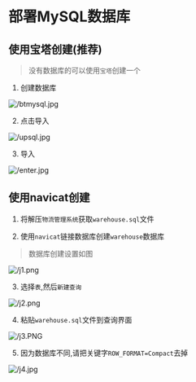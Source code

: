 # 部署MySQL数据库

## 使用宝塔创建(推荐)

> 没有数据库的可以使用`宝塔`创建一个

1. 创建数据库

![/btmysql.jpg](http://media.codecore.cn/markdown/btmysql.jpg)

2. 点击导入

![/upsql.jpg](http://media.codecore.cn/markdown/upsql.jpg)

3. 导入

![/enter.jpg](http://media.codecore.cn/markdown/enter.jpg)


## 使用navicat创建

1. 将解压`物流管理系统`获取`warehouse.sql`文件

2. 使用`navicat`链接数据库创建`warehouse`数据库

> 数据库创建设置如图

![/j1.png](http://media.codecore.cn/markdown/j1.png)


3. 选择`表`,然后`新建查询`

![/j2.png](http://media.codecore.cn/markdown/j2.png)

4. 粘贴`warehouse.sql`文件到查询界面

![/j3.PNG](http://media.codecore.cn/markdown/j3.PNG)

5. 因为数据库不同,请把关键字`ROW_FORMAT=Compact`去掉

![/j4.jpg](http://media.codecore.cn/markdown/j4.jpg)